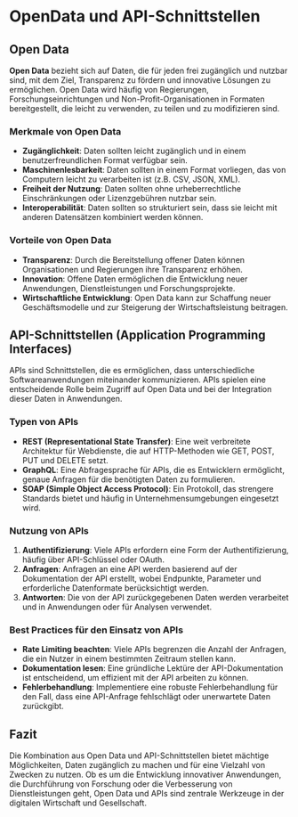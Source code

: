 # OpenData und API-Schnittstellen

## Open Data

**Open Data** bezieht sich auf Daten, die für jeden frei zugänglich und nutzbar sind, mit dem Ziel, Transparenz zu fördern und innovative Lösungen zu ermöglichen. Open Data wird häufig von Regierungen, Forschungseinrichtungen und Non-Profit-Organisationen in Formaten bereitgestellt, die leicht zu verwenden, zu teilen und zu modifizieren sind.

### Merkmale von Open Data

- **Zugänglichkeit**: Daten sollten leicht zugänglich und in einem benutzerfreundlichen Format verfügbar sein.
- **Maschinenlesbarkeit**: Daten sollten in einem Format vorliegen, das von Computern leicht zu verarbeiten ist (z.B. CSV, JSON, XML).
- **Freiheit der Nutzung**: Daten sollten ohne urheberrechtliche Einschränkungen oder Lizenzgebühren nutzbar sein.
- **Interoperabilität**: Daten sollten so strukturiert sein, dass sie leicht mit anderen Datensätzen kombiniert werden können.

### Vorteile von Open Data

- **Transparenz**: Durch die Bereitstellung offener Daten können Organisationen und Regierungen ihre Transparenz erhöhen.
- **Innovation**: Offene Daten ermöglichen die Entwicklung neuer Anwendungen, Dienstleistungen und Forschungsprojekte.
- **Wirtschaftliche Entwicklung**: Open Data kann zur Schaffung neuer Geschäftsmodelle und zur Steigerung der Wirtschaftsleistung beitragen.

## API-Schnittstellen (Application Programming Interfaces)

APIs sind Schnittstellen, die es ermöglichen, dass unterschiedliche Softwareanwendungen miteinander kommunizieren. APIs spielen eine entscheidende Rolle beim Zugriff auf Open Data und bei der Integration dieser Daten in Anwendungen.

### Typen von APIs

- **REST (Representational State Transfer)**: Eine weit verbreitete Architektur für Webdienste, die auf HTTP-Methoden wie GET, POST, PUT und DELETE setzt.
- **GraphQL**: Eine Abfragesprache für APIs, die es Entwicklern ermöglicht, genaue Anfragen für die benötigten Daten zu formulieren.
- **SOAP (Simple Object Access Protocol)**: Ein Protokoll, das strengere Standards bietet und häufig in Unternehmensumgebungen eingesetzt wird.

### Nutzung von APIs

1. **Authentifizierung**: Viele APIs erfordern eine Form der Authentifizierung, häufig über API-Schlüssel oder OAuth.
2. **Anfragen**: Anfragen an eine API werden basierend auf der Dokumentation der API erstellt, wobei Endpunkte, Parameter und erforderliche Datenformate berücksichtigt werden.
3. **Antworten**: Die von der API zurückgegebenen Daten werden verarbeitet und in Anwendungen oder für Analysen verwendet.

### Best Practices für den Einsatz von APIs

- **Rate Limiting beachten**: Viele APIs begrenzen die Anzahl der Anfragen, die ein Nutzer in einem bestimmten Zeitraum stellen kann.
- **Dokumentation lesen**: Eine gründliche Lektüre der API-Dokumentation ist entscheidend, um effizient mit der API arbeiten zu können.
- **Fehlerbehandlung**: Implementiere eine robuste Fehlerbehandlung für den Fall, dass eine API-Anfrage fehlschlägt oder unerwartete Daten zurückgibt.

## Fazit

Die Kombination aus Open Data und API-Schnittstellen bietet mächtige Möglichkeiten, Daten zugänglich zu machen und für eine Vielzahl von Zwecken zu nutzen. Ob es um die Entwicklung innovativer Anwendungen, die Durchführung von Forschung oder die Verbesserung von Dienstleistungen geht, Open Data und APIs sind zentrale Werkzeuge in der digitalen Wirtschaft und Gesellschaft.
